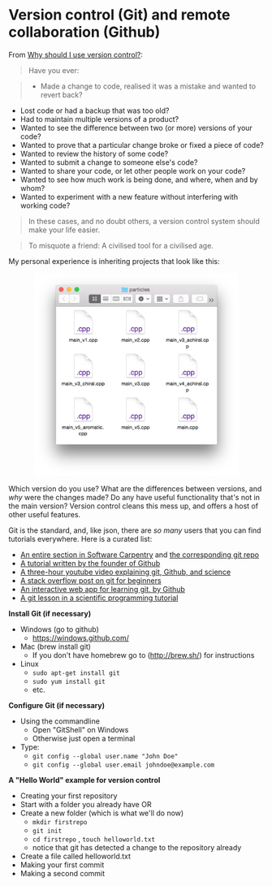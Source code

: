 Version control (Git) and remote collaboration (Github)
=======================================================

From [Why should I use version control?](http://stackoverflow.com/questions/1408450/why-should-i-use-version-control):

> Have you ever:

> * Made a change to code, realised it was a mistake and wanted to revert back?
* Lost code or had a backup that was too old?
* Had to maintain multiple versions of a product?
* Wanted to see the difference between two (or more) versions of your code?
* Wanted to prove that a particular change broke or fixed a piece of code?
* Wanted to review the history of some code?
* Wanted to submit a change to someone else's code?
* Wanted to share your code, or let other people work on your code?
* Wanted to see how much work is being done, and where, when and by whom?
* Wanted to experiment with a new feature without interfering with working code?

> In these cases, and no doubt others, a version control system should make your life easier.

> To misquote a friend: A civilised tool for a civilised age.

My personal experience is inheriting projects that look like this:

<p align="center">
  <img src="img/folder.png" height="400"/>
</p>

Which version do you use? What are the differences between versions, and *why* were the changes made? Do any have useful functionality that's not in the main version? Version control cleans this mess up, and offers a host of other useful features.

Git is the standard, and, like json, there are *so many* users that you can find tutorials everywhere. Here is a curated list:

 * [An entire section in Software Carpentry](http://software-carpentry.org/v5/novice/git/index.html) and [the corresponding git repo](https://github.com/swcarpentry/boot-camps/tree/master/version-control/git/local)
 * [A tutorial written by the founder of Github](http://git-scm.com/doc)
 * [A three-hour youtube video explaining git, Github, and science](https://www.youtube.com/watch?v=T0BE9ApIegc)
 * [A stack overflow post on git for beginners](http://stackoverflow.com/questions/315911/git-for-beginners-the-definitive-practical-guide)
 * [An interactive web app for learning git, by Github](https://try.github.io/levels/1/challenges/1)
 * [A git lesson in a scientific programming tutorial](http://nbviewer.ipython.org/github/jrjohansson/scientific-python-lectures/blob/master/Lecture-7-Revision-Control-Software.ipynb)

**Install Git (if necessary)**
* Windows (go to github)
  * https://windows.github.com/
* Mac (brew install git)
  * If you don't have homebrew go to (http://brew.sh/) for instructions
* Linux
  * `sudo apt-get install git`
  * `sudo yum install git`
  * etc.

**Configure Git (if necessary)**
* Using the commandline
  * Open "GitShell" on Windows
  * Otherwise just open a terminal
* Type:
  * `git config --global user.name "John Doe"`
  * `git config --global user.email johndoe@example.com`

**A "Hello World" example for version control**
* Creating your first repository
* Start with a folder you already have OR
* Create a new folder (which is what we'll do now)
  * `mkdir firstrepo`
  * `git init`
  * `cd firstrepo` , `touch helloworld.txt`
  * notice that git has detected a change to the repository already
* Create a file called helloworld.txt
* Making your first commit
* Making a second commit
